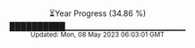 <p align="center">
⏳Year Progress (34.86 %) <br>
██████████▁▁▁▁▁▁▁▁▁▁▁▁▁▁▁▁▁▁▁▁ <br>
<sub>Updated: Mon, 08 May 2023 06:03:01 GMT</sub>
</p>

